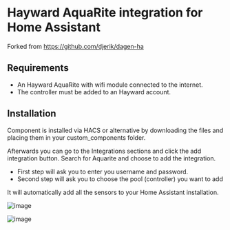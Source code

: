 # Hayward AquaRite integration for Home Assistant

Forked from https://github.com/djerik/dagen-ha

## Requirements
- An Hayward AquaRite with wifi module connected to the internet.
- The controller must be added to an Hayward account.

## Installation
Component is installed via HACS or alternative by downloading the files and placing them in your custom_components folder.

Afterwards you can go to the Integrations sections and click the add integration button. Search for Aquarite and choose to add the integration.

- First step will ask you to enter you username and password. 
- Second step will ask you to choose the pool (controller) you want to add

It will automatically add all the sensors to your Home Assistant installation.

![image](https://github.com/fdebrus/hayward-ha/assets/33791533/0c3c2853-2162-4880-b66d-395fccd97f2d)

![image](https://github.com/fdebrus/hayward-ha/assets/33791533/e4458ad5-7aea-4221-8f34-0ea92ff6576a)

